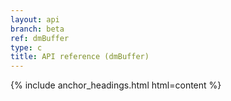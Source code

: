 ```yaml
---
layout: api
branch: beta
ref: dmBuffer
type: c
title: API reference (dmBuffer)
---
```

{% include anchor_headings.html html=content %}